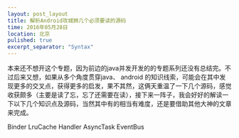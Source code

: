 ```yaml
---
layout: post_layout
title: 解析Android攻城狮几个必须要读的源码
time: 2016年05月28日
location: 北京
pulished: true
excerpt_separator: "Syntax"
---
```

本来还不想开这个专题，因为前边的java并发开发的的专题系列还没有总结完。不过后来又想，如果从多个角度贯穿java、 android 的知识线索，可能会在其中发现更多的交叉点，获得更多的启发，果不其然，这俩天重温了一下几个源码，感觉收获颇多（主要是读了忘，忘了还需要在读），接下来一阵子，我会好好的解读一下以下几个知识点及源码，当然其中有的相当有难度，还是要借助其他大神的文章来完成。

Binder
LruCache
Handler
AsyncTask
EventBus